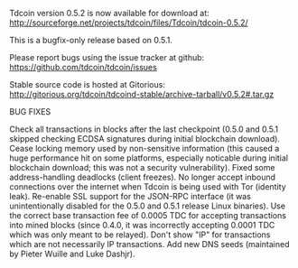Tdcoin version 0.5.2 is now available for download at:
http://sourceforge.net/projects/tdcoin/files/Tdcoin/tdcoin-0.5.2/

This is a bugfix-only release based on 0.5.1.

Please report bugs using the issue tracker at github:
https://github.com/tdcoin/tdcoin/issues

Stable source code is hosted at Gitorious:
http://gitorious.org/tdcoin/tdcoind-stable/archive-tarball/v0.5.2#.tar.gz

BUG FIXES

Check all transactions in blocks after the last checkpoint (0.5.0 and 0.5.1 skipped checking ECDSA signatures during initial blockchain download).
Cease locking memory used by non-sensitive information (this caused a huge performance hit on some platforms, especially noticable during initial blockchain download; this was
not a security vulnerability).
Fixed some address-handling deadlocks (client freezes).
No longer accept inbound connections over the internet when Tdcoin is being used with Tor (identity leak).
Re-enable SSL support for the JSON-RPC interface (it was unintentionally disabled for the 0.5.0 and 0.5.1 release Linux binaries).
Use the correct base transaction fee of 0.0005 TDC for accepting transactions into mined blocks (since 0.4.0, it was incorrectly accepting 0.0001 TDC which was only meant to be relayed).
Don't show "IP" for transactions which are not necessarily IP transactions.
Add new DNS seeds (maintained by Pieter Wuille and Luke Dashjr).
